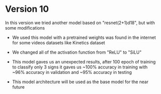 # Version 10

In this version we tried another model based on "resnet(2+1)d18", but with some modifications


- We used this model with a pretrained weights was found in the internet for some videos datasets like Kinetics dataset
- We changed all of the activation function from "ReLU" to "SiLU"

- This model gaves us an unexpected results, after 100 epoch of training to classify only 3 signs it gaves us ~100% accuracy in training with ~96% accuracy in validation and ~95% accuracy in testing

- This model architecture will be used as the base model for the near future